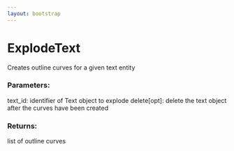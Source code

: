 ```yaml
---
layout: bootstrap
---
```


# ExplodeText

Creates outline curves for a given text entity
          

### Parameters:

text_id: identifier of Text object to explode
delete[opt]: delete the text object after the curves have been created
        

### Returns:


list of outline curves
        


